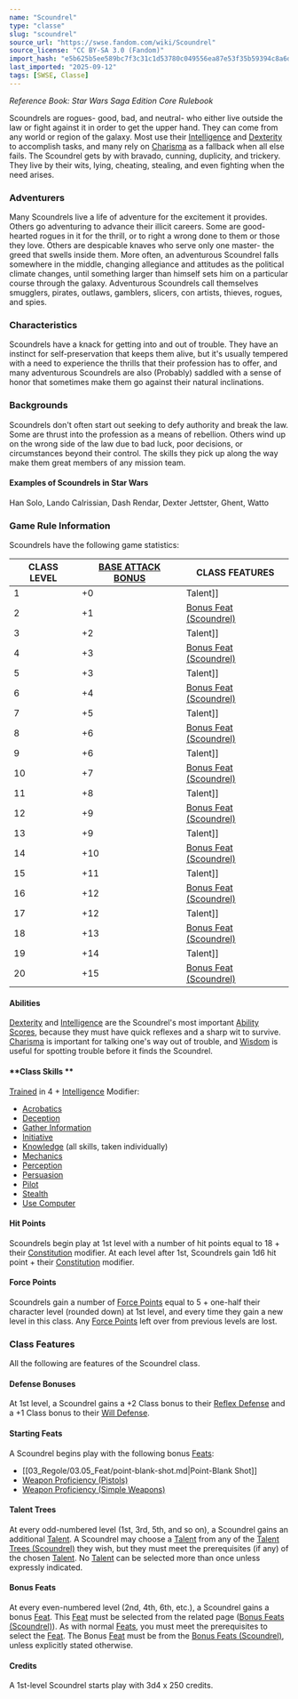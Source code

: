 ```yaml
---
name: "Scoundrel"
type: "classe"
slug: "scoundrel"
source_url: "https://swse.fandom.com/wiki/Scoundrel"
source_license: "CC BY-SA 3.0 (Fandom)"
import_hash: "e5b625b5ee589bc7f3c31c1d53780c049556ea87e53f35b59394c8a6db85fc3f"
last_imported: "2025-09-12"
tags: [SWSE, Classe]
---
```

*Reference Book: Star Wars Saga Edition Core Rulebook*

Scoundrels are rogues- good, bad, and neutral- who either live outside the law or fight against it in order to get the upper hand. They can come from any world or region of the galaxy. Most use their [Intelligence](https://swse.fandom.com/wiki/Intelligence) and [Dexterity](https://swse.fandom.com/wiki/Dexterity) to accomplish tasks, and many rely on [Charisma](https://swse.fandom.com/wiki/Charisma) as a fallback when all else fails. The Scoundrel gets by with bravado, cunning, duplicity, and trickery. They live by their wits, lying, cheating, stealing, and even fighting when the need arises.

### Adventurers
Many Scoundrels live a life of adventure for the excitement it provides. Others go adventuring to advance their illicit careers. Some are good-hearted rogues in it for the thrill, or to right a wrong done to them or those they love. Others are despicable knaves who serve only one master- the greed that swells inside them. More often, an adventurous Scoundrel falls somewhere in the middle, changing allegiance and attitudes as the political climate changes, until something larger than himself sets him on a particular course through the galaxy. Adventurous Scoundrels call themselves smugglers, pirates, outlaws, gamblers, slicers, con artists, thieves, rogues, and spies.

### Characteristics
Scoundrels have a knack for getting into and out of trouble. They have an instinct for self-preservation that keeps them alive, but it's usually tempered with a need to experience the thrills that their profession has to offer, and many adventurous Scoundrels are also (Probably) saddled with a sense of honor that sometimes make them go against their natural inclinations.

### Backgrounds
Scoundrels don't often start out seeking to defy authority and break the law. Some are thrust into the profession as a means of rebellion. Others wind up on the wrong side of the law due to bad luck, poor decisions, or circumstances beyond their control. The skills they pick up along the way make them great members of any mission team.

#### **Examples of Scoundrels in Star Wars**
Han Solo, Lando Calrissian, Dash Rendar, Dexter Jettster, Ghent, Watto

### Game Rule Information
Scoundrels have the following game statistics:

| CLASS LEVEL | [BASE ATTACK BONUS](https://swse.fandom.com/wiki/BASE_ATTACK_BONUS) | CLASS FEATURES |
| --- | --- | --- |
| 1 | <nowiki>+0</nowiki> | Talent]] |
| 2 | <nowiki>+1</nowiki> | [Bonus Feat (Scoundrel)](https://swse.fandom.com/wiki/Bonus_Feat_(Scoundrel)) |
| 3 | <nowiki>+2</nowiki> | Talent]] |
| 4 | <nowiki>+3</nowiki> | [Bonus Feat (Scoundrel)](https://swse.fandom.com/wiki/Bonus_Feat_(Scoundrel)) |
| 5 | <nowiki>+3</nowiki> | Talent]] |
| 6 | <nowiki>+4</nowiki> | [Bonus Feat (Scoundrel)](https://swse.fandom.com/wiki/Bonus_Feat_(Scoundrel)) |
| 7 | <nowiki>+5</nowiki> | Talent]] |
| 8 | <nowiki>+6</nowiki> | [Bonus Feat (Scoundrel)](https://swse.fandom.com/wiki/Bonus_Feat_(Scoundrel)) |
| 9 | <nowiki>+6</nowiki> | Talent]] |
| 10 | <nowiki>+7</nowiki> | [Bonus Feat (Scoundrel)](https://swse.fandom.com/wiki/Bonus_Feat_(Scoundrel)) |
| 11 | <nowiki>+8</nowiki> | Talent]] |
| 12 | <nowiki>+9</nowiki> | [Bonus Feat (Scoundrel)](https://swse.fandom.com/wiki/Bonus_Feat_(Scoundrel)) |
| 13 | <nowiki>+9</nowiki> | Talent]] |
| 14 | <nowiki>+10</nowiki> | [Bonus Feat (Scoundrel)](https://swse.fandom.com/wiki/Bonus_Feat_(Scoundrel)) |
| 15 | <nowiki>+11</nowiki> | Talent]] |
| 16 | <nowiki>+12</nowiki> | [Bonus Feat (Scoundrel)](https://swse.fandom.com/wiki/Bonus_Feat_(Scoundrel)) |
| 17 | <nowiki>+12</nowiki> | Talent]] |
| 18 | <nowiki>+13</nowiki> | [Bonus Feat (Scoundrel)](https://swse.fandom.com/wiki/Bonus_Feat_(Scoundrel)) |
| 19 | <nowiki>+14</nowiki> | Talent]] |
| 20 | <nowiki>+15</nowiki> | [Bonus Feat (Scoundrel)](https://swse.fandom.com/wiki/Bonus_Feat_(Scoundrel)) |

#### **Abilities**
[Dexterity](https://swse.fandom.com/wiki/Dexterity) and [Intelligence](https://swse.fandom.com/wiki/Intelligence) are the Scoundrel's most important [Ability Scores](https://swse.fandom.com/wiki/Ability_Scores), because they must have quick reflexes and a sharp wit to survive. [Charisma](https://swse.fandom.com/wiki/Charisma) is important for talking one's way out of trouble, and [Wisdom](https://swse.fandom.com/wiki/Wisdom) is useful for spotting trouble before it finds the Scoundrel.

#### **Class Skills **
[Trained](https://swse.fandom.com/wiki/Trained) in 4 + [Intelligence](https://swse.fandom.com/wiki/Intelligence) Modifier:
- [Acrobatics](https://swse.fandom.com/wiki/Acrobatics)
- [Deception](https://swse.fandom.com/wiki/Deception)
- [Gather Information](https://swse.fandom.com/wiki/Gather_Information)
- [Initiative](https://swse.fandom.com/wiki/Initiative)
- [Knowledge](https://swse.fandom.com/wiki/Knowledge) (all skills, taken individually)
- [Mechanics](https://swse.fandom.com/wiki/Mechanics)
- [Perception](https://swse.fandom.com/wiki/Perception)
- [Persuasion](https://swse.fandom.com/wiki/Persuasion)
- [Pilot](https://swse.fandom.com/wiki/Pilot)
- [Stealth](https://swse.fandom.com/wiki/Stealth)
- [Use Computer](https://swse.fandom.com/wiki/Use_Computer)

#### **Hit Points**
Scoundrels begin play at 1st level with a number of hit points equal to 18 + their [Constitution](https://swse.fandom.com/wiki/Constitution) modifier. At each level after 1st, Scoundrels gain 1d6 hit point + their [Constitution](https://swse.fandom.com/wiki/Constitution) modifier.

#### **Force Points**
Scoundrels gain a number of [Force Points](https://swse.fandom.com/wiki/Force_Points) equal to 5 + one-half their character level (rounded down) at 1st level, and every time they gain a new level in this class. Any [Force Points](https://swse.fandom.com/wiki/Force_Points) left over from previous levels are lost.

### Class Features
All the following are features of the Scoundrel class.

#### **Defense Bonuses**
At 1st level, a Scoundrel gains a +2 Class bonus to their [Reflex Defense](https://swse.fandom.com/wiki/Reflex_Defense) and a +1 Class bonus to their [Will Defense](https://swse.fandom.com/wiki/Will_Defense).

#### **Starting Feats**
A Scoundrel begins play with the following bonus [Feats](https://swse.fandom.com/wiki/Feats):
- [[03_Regole/03.05_Feat/point-blank-shot.md|Point-Blank Shot]]
- [Weapon Proficiency (Pistols)](https://swse.fandom.com/wiki/Weapon_Proficiency_(Pistols))
- [Weapon Proficiency (Simple Weapons)](https://swse.fandom.com/wiki/Weapon_Proficiency_(Simple_Weapons))

#### **Talent Trees**
At every odd-numbered level (1st, 3rd, 5th, and so on), a Scoundrel gains an additional [Talent](https://swse.fandom.com/wiki/Talent). A Scoundrel may choose a [Talent](https://swse.fandom.com/wiki/Talent) from any of the [Talent Trees (Scoundrel)](https://swse.fandom.com/wiki/Talent_Trees_(Scoundrel)) they wish, but they must meet the prerequisites (if any) of the chosen [Talent](https://swse.fandom.com/wiki/Talent). No [Talent](https://swse.fandom.com/wiki/Talent) can be selected more than once unless expressly indicated.
#### **Bonus Feats**
At every even-numbered level (2nd, 4th, 6th, etc.), a Scoundrel gains a bonus [Feat](https://swse.fandom.com/wiki/Feat). This [Feat](https://swse.fandom.com/wiki/Feat) must be selected from the related page ([Bonus Feats (Scoundrel)](https://swse.fandom.com/wiki/Bonus_Feats_(Scoundrel))). As with normal [Feats](https://swse.fandom.com/wiki/Feats), you must meet the prerequisites to select the [Feat](https://swse.fandom.com/wiki/Feat). The Bonus [Feat](https://swse.fandom.com/wiki/Feat) must be from the [Bonus Feats (Scoundrel)](https://swse.fandom.com/wiki/Bonus_Feats_(Scoundrel)), unless explicitly stated otherwise.
#### **Credits**
A 1st-level Scoundrel starts play with 3d4 x 250 credits.